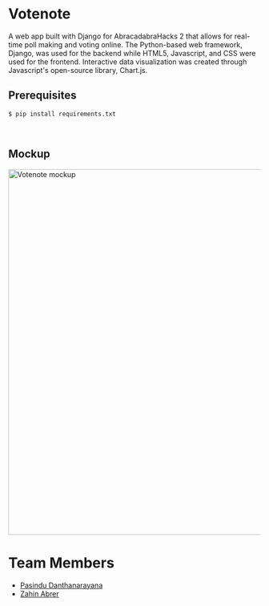 # Votenote
A web app built with Django for AbracadabraHacks 2 that allows for real-time poll making and voting online. The Python-based web framework, Django, was used for the backend while HTML5, Javascript, and CSS were used for the frontend. Interactive data visualization was created through Javascript's open-source library, Chart.js.
<br>

## Prerequisites 
```$ pip install requirements.txt```

<br>

## Mockup
<img alt="Votenote mockup" width="730" src="https://i.ibb.co/NS29yXr/mockup.jpg">


# Team Members
* [Pasindu Danthanarayana](https://github.com/pasindu651)
* [Zahin Abrer](https://github.com/zahinabrer5)
